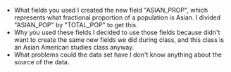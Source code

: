    -  What fields you used
   I created the new field "ASIAN_PROP", which represents what fractional proportion of a population is Asian. I divided "ASIAN_POP" by "TOTAL_POP" to get this.
   -  Why you used these fields
   I decided to use those fields because didn't want to create the same new fields we did during class, and this class is an Asian American studies class anyway.
   -  What problems could the data set have
   I don't know anything about the source of the data.
